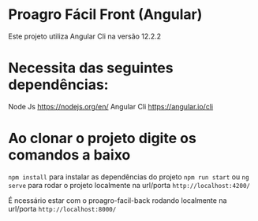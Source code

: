 # Proagro Fácil Front (Angular)
Este projeto utiliza Angular Cli na versão 12.2.2 

# Necessita das seguintes dependências:
Node Js https://nodejs.org/en/
Angular Cli https://angular.io/cli

# Ao clonar o projeto digite os comandos a baixo
`npm install` para instalar as dependências do projeto
`npm run start` ou `ng serve` para rodar o projeto localmente na url/porta `http://localhost:4200/`

É ncessário estar com o proagro-facil-back rodando localmente na url/porta `http://localhost:8000/`
